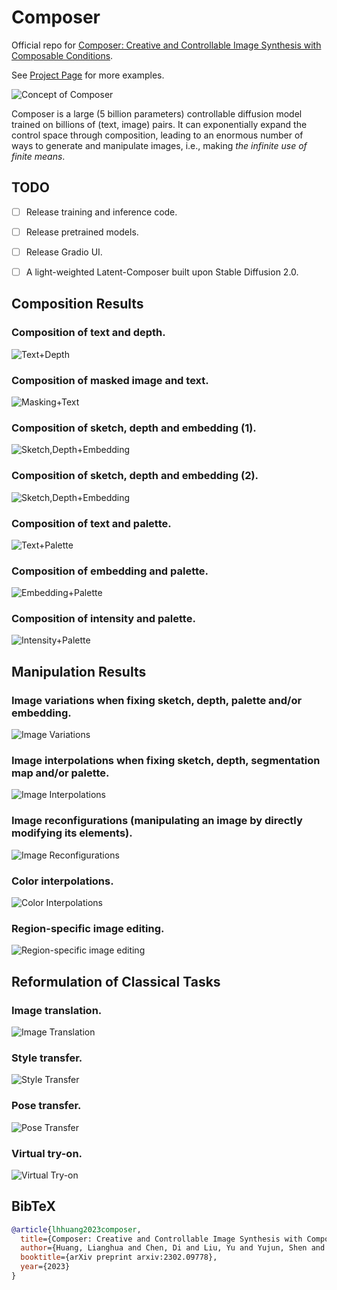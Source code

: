 # Composer

Official repo for [Composer: Creative and Controllable Image Synthesis with Composable Conditions](https://arxiv.org/abs/2302.09778).

See [Project Page](https://damo-vilab.github.io/composer-page/) for more examples.

![Concept of Composer](assets/teaser.jpg "Concept of Composer")
<!-- *(Concept of Composer)* -->

Composer is a large (5 billion parameters) controllable diffusion model trained on billions of (text, image) pairs. It can exponentially expand the control space through composition, leading to an enormous number of ways to generate and manipulate images, i.e., making *the infinite use of finite means*.


## TODO

- [ ] Release training and inference code.
- [ ] Release pretrained models.
- [ ] Release Gradio UI.
- [ ] A light-weighted Latent-Composer built upon Stable Diffusion 2.0.


## Composition Results

### Composition of **text** and **depth**.

![Text+Depth](assets/text+depth.jpg "Text+Depth")

### Composition of **masked image** and **text**.

![Masking+Text](assets/masking+text.jpg "Masking+Text")

### Composition of **sketch, depth** and **embedding** (1).

![Sketch,Depth+Embedding](assets/sketch,depth+embedding_1.jpg "Sketch,Depth+Embedding")

### Composition of **sketch, depth** and **embedding** (2).

![Sketch,Depth+Embedding](assets/sketch,depth+embedding_2.jpg "Sketch,Depth+Embedding")

### Composition of **text** and **palette**.

![Text+Palette](assets/text+palette.jpg "Text+Palette")

### Composition of **embedding** and **palette**.

![Embedding+Palette](assets/embedding+palette.jpg "Embedding+Palette")

### Composition of **intensity** and **palette**.

![Intensity+Palette](assets/intensity+palette.jpg "Intensity+Palette")


## Manipulation Results

### **Image variations** when fixing **sketch, depth, palette** and/or **embedding**.

![Image Variations](assets/variations.jpg "Image Variations")

### **Image interpolations** when fixing **sketch, depth, segmentation map** and/or **palette**.

![Image Interpolations](assets/interpolations.jpg "Image Interpolations")

### **Image reconfigurations** (manipulating an image by directly modifying its elements).

![Image Reconfigurations](assets/reconfigurations.jpg "Image Reconfigurations")

### **Color interpolations.**

![Color Interpolations](assets/color_interpolations.jpg "Color Interpolations")

### **Region-specific image editing.**

![Region-specific image editing](assets/editable_region.jpg "Region-specific image editing")


## Reformulation of Classical Tasks

### **Image translation.**

![Image Translation](assets/translation.jpg "Image Translation")

### **Style transfer.**

![Style Transfer](assets/style_transfer.jpg "Style Transfer")

### **Pose transfer.**

![Pose Transfer](assets/pose_transfer.jpg "Pose Transfer")

### **Virtual try-on.**

![Virtual Try-on](assets/virtual_try_on.jpg "Virtual Try-on")


## BibTeX

```bibtex
@article{lhhuang2023composer,
  title={Composer: Creative and Controllable Image Synthesis with Composable Conditions},
  author={Huang, Lianghua and Chen, Di and Liu, Yu and Yujun, Shen and Zhao, Deli and Jingren, Zhou},
  booktitle={arXiv preprint arxiv:2302.09778},
  year={2023}
}
```
